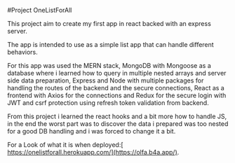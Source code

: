 #Project OneListForAll

This project aim to create my first app in react backed with an express server.

The app is intended to use as a simple list app that can handle different behaviors.

For this app was used the MERN stack, MongoDB with Mongoose as a database where i learned how to query in multiple nested arrays and server side data preparation, Express and Node with multiple packages for handling the routes of the backend and the secure connections, React as a frontend with Axios for the connections and Redux for the secure login with JWT and csrf protection using refresh token validation from backend.

From this project i learned the react hooks and a bit more how to handle JS, in the end the worst part was to discover the data i prepared was too nested for a good DB handling and i was forced to change it a bit.

For a Look of what it is when deployed:[ https://onelistforall.herokuapp.com/](https://olfa.b4a.app/).





